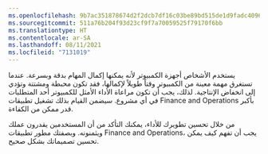 ```yaml
---
ms.openlocfilehash: 9b7ac351878674d2f2dcb7df16c03be89bd515de1d9fadc4096f65dd71e8cc28
ms.sourcegitcommit: 511a76b204f93d23cf9f7a70059525f79170f6bb
ms.translationtype: HT
ms.contentlocale: ar-SA
ms.lasthandoff: 08/11/2021
ms.locfileid: "7131019"
---
```

يستخدم الأشخاص أجهزة الكمبيوتر لأنه يمكنها إكمال المهام بدقة وبسرعة. عندما تستغرق مهمة معينة من الكمبيوتر وقتاً طويلاً لإكمالها، فقد تكون محبطة ومشتتة وتؤدي إلى انخفاض الإنتاجية. لذلك، يجب أن تكون مراعاة الأداء الأمثل للكمبيوتر أحد المتطلبات في أي مشروع. سيضمن القيام بذلك تشغيل تطبيقات Finance and Operations بأكبر قدر ممكن من الكفاءة.
 
من خلال تحسين تطويرك للأداء، يمكنك التأكد من أن المستخدمين يقدرون عملك ويثمنونه. وبصفتك مطور تطبيقات Finance and Operations، يجب أن تفهم كيف يمكن تحسين تصميماتك بشكل صحيح. 
